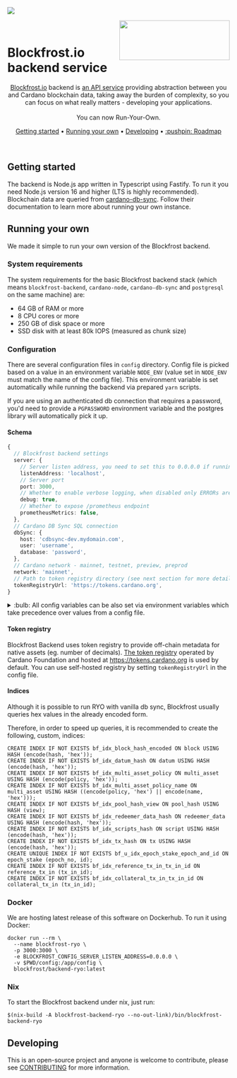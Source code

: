 <a href="https://fivebinaries.com/"><img src="https://img.shields.io/badge/made%20by-Five%20Binaries-darkviolet.svg?style=flat-square" /></a>

<img src="https://blockfrost.io/images/logo.svg" width="250" align="right" height="90"><br>

# Blockfrost.io backend service

<p align="center"><a href="https://blockfrost.io">Blockfrost.io</a> backend is <a href="https://github.com/blockfrost/openapi">an API service</a> providing abstraction between you and Cardano blockchain data, taking away the burden of complexity, so you can focus on what really matters - developing your applications. <br><br> You can now Run-Your-Own.</p>
<p align="center">
  <a href="#getting-started">Getting started</a> •
  <a href="#running-your-own">Running your own</a> •
  <a href="#developing">Developing</a> •
  <a href="https://github.com/orgs/blockfrost/projects/8">:pushpin: Roadmap</a>
</p>
<br>

## Getting started

The backend is Node.js app written in Typescript using Fastify. To run it you need Node.js version 16 and higher (LTS is highly recommended). Blockchain data are queried from [cardano-db-sync](https://github.com/input-output-hk/cardano-db-sync). Follow their documentation to learn more about running your own instance.

## Running your own

We made it simple to run your own version of the Blockfrost backend.

### System requirements

The system requirements for the basic Blockfrost backend stack (which means `blockfrost-backend`, `cardano-node`, `cardano-db-sync` and `postgresql` on the same machine) are:

- 64 GB of RAM or more
- 8 CPU cores or more
- 250 GB of disk space or more
- SSD disk with at least 80k IOPS (measured as chunk size)

### Configuration

There are several configuration files in `config` directory. Config file is picked based on a value in an environment variable `NODE_ENV` (value set in `NODE_ENV` must match the name of the config file). This environment variable is set automatically while running the backend via prepared `yarn` scripts.

If you are using an authenticated db connection that requires a password, you'd need to provide a `PGPASSWORD` environment variable and the postgres library will automatically pick it up.

#### Schema

```ts
{
  // Blockfrost backend settings
  server: {
    // Server listen address, you need to set this to 0.0.0.0 if running within docker
    listenAddress: 'localhost',
    // Server port
    port: 3000,
    // Whether to enable verbose logging, when disabled only ERRORs are printed to a console
    debug: true,
    // Whether to expose /prometheus endpoint
    prometheusMetrics: false,
  },
  // Cardano DB Sync SQL connection
  dbSync: {
    host: 'cdbsync-dev.mydomain.com',
    user: 'username',
    database: 'password',
  },
  // Cardano network - mainnet, testnet, preview, preprod
  network: 'mainnet',
  // Path to token registry directory (see next section for more details)
  tokenRegistryUrl: 'https://tokens.cardano.org',
}
```

<details>
<summary>:bulb: All config variables can be also set via environment variables which take precedence over values from a config file.</summary>

These values are `BLOCKFROST_CONFIG_SERVER_PORT`, `BLOCKFROST_CONFIG_SERVER_DEBUG`, `BLOCKFROST_CONFIG_SERVER_PROMETHEUS_METRICS`, `BLOCKFROST_CONFIG_DBSYNC_HOST`, `BLOCKFROST_CONFIG_DBSYNC_USER`, `BLOCKFROST_CONFIG_DBSYNC_DATABASE`, `BLOCKFROST_CONFIG_DBSYNC_MAX_CONN`, `BLOCKFROST_CONFIG_NETWORK`, `BLOCKFROST_CONFIG_TOKEN_REGISTRY_URL`.

</details>

#### Token registry

Blockfrost Backend uses token registry to provide off-chain metadata for native assets (eg. number of decimals). [The token registry](https://developers.cardano.org/docs/native-tokens/token-registry/cardano-token-registry/) operated by Cardano Foundation and hosted at https://tokens.cardano.org is used by default. You can use self-hosted registry by setting `tokenRegistryUrl` in the config file.

#### Indices

Although it is possible to run RYO with vanilla db sync, Blockfrost usually queries hex values in the already encoded form.

Therefore, in order to speed up queries, it is recommended to create the following, custom, indices:

```
CREATE INDEX IF NOT EXISTS bf_idx_block_hash_encoded ON block USING HASH (encode(hash, 'hex'));
CREATE INDEX IF NOT EXISTS bf_idx_datum_hash ON datum USING HASH (encode(hash, 'hex'));
CREATE INDEX IF NOT EXISTS bf_idx_multi_asset_policy ON multi_asset USING HASH (encode(policy, 'hex'));
CREATE INDEX IF NOT EXISTS bf_idx_multi_asset_policy_name ON multi_asset USING HASH ((encode(policy, 'hex') || encode(name, 'hex')));
CREATE INDEX IF NOT EXISTS bf_idx_pool_hash_view ON pool_hash USING HASH (view);
CREATE INDEX IF NOT EXISTS bf_idx_redeemer_data_hash ON redeemer_data USING HASH (encode(hash, 'hex'));
CREATE INDEX IF NOT EXISTS bf_idx_scripts_hash ON script USING HASH (encode(hash, 'hex'));
CREATE INDEX IF NOT EXISTS bf_idx_tx_hash ON tx USING HASH (encode(hash, 'hex'));
CREATE UNIQUE INDEX IF NOT EXISTS bf_u_idx_epoch_stake_epoch_and_id ON epoch_stake (epoch_no, id);
CREATE INDEX IF NOT EXISTS bf_idx_reference_tx_in_tx_in_id ON reference_tx_in (tx_in_id);
CREATE INDEX IF NOT EXISTS bf_idx_collateral_tx_in_tx_in_id ON collateral_tx_in (tx_in_id);
```

### Docker

We are hosting latest release of this software on Dockerhub. To run it using Docker:

```console
docker run --rm \
  --name blockfrost-ryo \
  -p 3000:3000 \
  -e BLOCKFROST_CONFIG_SERVER_LISTEN_ADDRESS=0.0.0.0 \
  -v $PWD/config:/app/config \
  blockfrost/backend-ryo:latest
```

### Nix

To start the Blockfrost backend under nix, just run:

```console
$(nix-build -A blockfrost-backend-ryo --no-out-link)/bin/blockfrost-backend-ryo
```

## Developing

This is an open-source project and anyone is welcome to contribute, please see [CONTRIBUTING](CONTRIBUTING.md) for more information.
